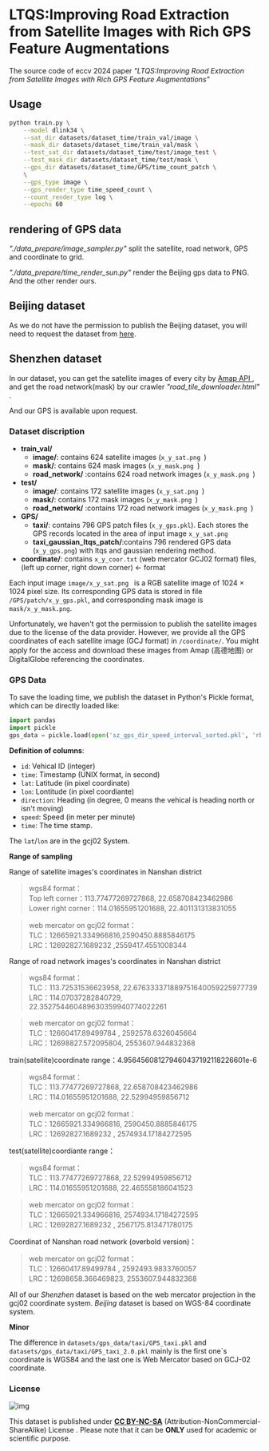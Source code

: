 # LTQS:Improving Road Extraction from Satellite Images with Rich GPS Feature Augmentations

The source code of eccv 2024 paper *"LTQS:Improving Road Extraction from Satellite Images with Rich GPS Feature Augmentations"*

## Usage

```bash
python train.py \
    --model dlink34 \
    --sat_dir datasets/dataset_time/train_val/image \
    --mask_dir datasets/dataset_time/train_val/mask \
    --test_sat_dir datasets/dataset_time/test/image_test \
    --test_mask_dir datasets/dataset_time/test/mask \
    --gps_dir datasets/dataset_time/GPS/time_count_patch \
    \
    --gps_type image \
    --gps_render_type time_speed_count \
    --count_render_type log \
    --epochs 60
```

## rendering of GPS data

*"./data_prepare/image_sampler.py"* split the satellite, road network, GPS and coordinate to grid.

*"./data_prepare/time_render_sun.py"* render the Beijing gps data to PNG. And the other render ours.

## Beijing dataset

As we do not have the permission to publish the Beijing dataset, you will need to request the dataset from [here](https://github.com/suniique/Leveraging-Crowdsourced-GPS-Data-for-Road-Extraction-from-Aerial-Imagery).

## Shenzhen dataset

In our dataset, you can get the satellite images of every city by [Amap API ](https://github.com/myBestLove/googleMapDownloader), and get the road network(mask) by our crawler *"road_tile_downloader.html"* .

And our GPS is available upon request.

### Dataset discription

- **train_val/**
  - **image/**: contains 624 satellite images (`x_y_sat.png `)
  - **mask/**: contains 624 mask images (`x_y_mask.png `)
  - **road_network/** :contains 624 road network images (`x_y_mask.png `)
- **test/**
  - **image/**: contains 172 satellite images (`x_y_sat.png `)
  - **mask/**: contains 172 mask images (`x_y_mask.png `)
  - **road_network/** :contains 172 road network images (`x_y_mask.png `)
- **GPS/**
  - **taxi/**: contains 796 GPS patch files (`x_y_gps.pkl`). Each stores the GPS records located in the area of input image `x_y_sat.png`
  - **taxi_gaussian_ltqs_patch/**:contains 796 rendered GPS data (`x_y_gps.png`) with ltqs and gaussian rendering method.
- **coordinate/**: contains `x_y_coor.txt`  (web mercator GCJ02 format) files, (left up corner, right down corner) <- format

Each input image `image/x_y_sat.png ` is a RGB satellite image of 1024 $\times$ 1024 pixel size. Its corresponding GPS data is stored in file  `/GPS/patch/x_y_gps.pkl`, and corresponding mask image is   `mask/x_y_mask.png`.

Unfortunately, we haven't got the permission to publish the satellite images due to the license of the data provider. However, we provide all the GPS coordinates of each satellite image (GCJ format) in `/coordinate/`. You might apply for the access and download these images from Amap (高德地图) or DigitalGlobe referencing the coordinates.

### GPS Data

To save the loading time, we publish the dataset in Python's Pickle format, which can be directly loaded like:

```python
import pandas
import pickle
gps_data = pickle.load(open('sz_gps_dir_speed_interval_sorted.pkl', 'rb'))
```

**Definition of columns**:

- `id`: Vehical ID (integer)
- `time`: Timestamp (UNIX format, in second)
- `lat`: Latitude (in pixel coordinate)
- `lon`: Lontitude (in pixel coordiante)
- `direction`: Heading (in degree, 0 means the vehical is heading north or isn't moving)
- `speed`: Speed (in meter per minute)
- `time`: The time stamp.

The `lat`/`lon` are in the gcj02 System.

**Range of sampling**

Range of satellite images's coordinates in Nanshan district

> wgs84 format：\
> Top left corner：113.77477269727868, 22.658708423462986 \
> Lower right corner：114.01655951201688, 22.401131313831055

> web mercator on gcj02 format：\
> TLC：12665921.334966816,2590450.8885846175\
> LRC：12692827.1689232    ,2559417.4551008344

Range of road network images's coordinates in Nanshan district

> wgs84 format：\
> TLC：113.72531536623958, 22.676333371889751640059225977739\
> LRC：114.07037282840729, 22.352754460489630359940774022261

> web mercator on gcj02 format：\
> TLC：12660417.89499784  , 2592578.6326045664\
> LRC：12698827.572095804, 2553607.944832368

train(satellite)coordinate range：4.956456081279460437192118226601e-6

> wgs84 format：\
> TLC：113.77477269727868, 22.658708423462986\
> LRC：114.01655951201688, 22.52994959856712

> web mercator on gcj02 format：\
> TLC：12665921.334966816, 2590450.8885846175\
> LRC：12692827.1689232    , 2574934.17184272595

test(satellite)coordiante range：

> wgs84 format：\
> TLC：113.77477269727868, 22.52994959856712\
> LRC：114.01655951201688, 22.465558186041523

> web mercator on gcj02 format：\
> TLC：12665921.334966816, 2574934.17184272595\
> LRC：12692827.1689232    , 2567175.813471780175

Coordinat of Nanshan road network (overbold version)：

> web mercator on gcj02 format：\
> TLC：12660417.89499784  , 2592493.9833760057\
> LRC：12698658.366469823, 2553607.944832368

All of our *Shenzhen* dataset is based on the web mercator projection in the gcj02 coordinate system. *Beijing* dataset is based on WGS-84 coordinate system.

**Minor**

The difference in `datasets/gps_data/taxi/GPS_taxi.pkl` and `datasets/gps_data/taxi/GPS_taxi_2.0.pkl` mainly is the first one`s coordinate is WGS84 and the last one is Web Mercator based on GCJ-02 coordinate.


### License

![img](https://licensebuttons.net/l/by-nc-sa/3.0/88x31.png)

This dataset is published under [**CC BY-NC-SA**](https://creativecommons.org/licenses/by-nc-sa/4.0/) (Attribution-NonCommercial-ShareAlike) License . Please note that it can be **ONLY** used for academic or scientific purpose.
